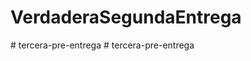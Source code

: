 # VerdaderaSegundaEntrega
#   t e r c e r a - p r e - e n t r e g a  
 #   t e r c e r a - p r e - e n t r e g a  
 